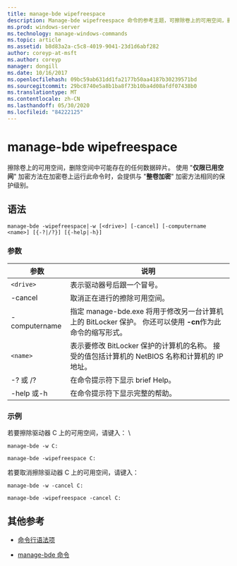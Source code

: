 ```yaml
---
title: manage-bde wipefreespace
description: Manage-bde wipefreespace 命令的参考主题，可擦除卷上的可用空间，删除空间中可能存在的任何数据碎片。
ms.prod: windows-server
ms.technology: manage-windows-commands
ms.topic: article
ms.assetid: b8d83a2a-c5c8-4019-9041-23d1d6abf282
author: coreyp-at-msft
ms.author: coreyp
manager: dongill
ms.date: 10/16/2017
ms.openlocfilehash: 09bc59ab631dd1fa2177b50aa4187b30239571bd
ms.sourcegitcommit: 29bc8740e5a8b1ba8f73b10ba4d08afdf07438b0
ms.translationtype: MT
ms.contentlocale: zh-CN
ms.lasthandoff: 05/30/2020
ms.locfileid: "84222125"
---
```

# <a name="manage-bde-wipefreespace"></a>manage-bde wipefreespace

擦除卷上的可用空间，删除空间中可能存在的任何数据碎片。 使用 "**仅限已用空间**" 加密方法在加密卷上运行此命令时，会提供与 "**整卷加密**" 加密方法相同的保护级别。

## <a name="syntax"></a>语法

```
manage-bde -wipefreespace|-w [<drive>] [-cancel] [-computername <name>] [{-?|/?}] [{-help|-h}]
```

### <a name="parameters"></a>参数

| 参数 | 说明 |
| --------- | ----------- |
| `<drive>` | 表示驱动器号后跟一个冒号。 |
| -cancel | 取消正在进行的擦除可用空间。 |
| -computername | 指定 manage-bde.exe 将用于修改另一台计算机上的 BitLocker 保护。 你还可以使用 **-cn**作为此命令的缩写形式。 |
| `<name>` | 表示要修改 BitLocker 保护的计算机的名称。 接受的值包括计算机的 NetBIOS 名称和计算机的 IP 地址。 |
| -? 或 /? | 在命令提示符下显示 brief Help。 |
| -help 或-h | 在命令提示符下显示完整的帮助。 |

### <a name="examples"></a>示例

若要擦除驱动器 C 上的可用空间，请键入： \

```
manage-bde -w C:
```

```
manage-bde -wipefreespace C:
```

若要取消擦除驱动器 C 上的可用空间，请键入：

```
manage-bde -w -cancel C:
```

```
manage-bde -wipefreespace -cancel C:
```

## <a name="additional-references"></a>其他参考

- [命令行语法项](command-line-syntax-key.md)

- [manage-bde 命令](manage-bde.md)
